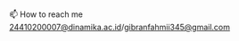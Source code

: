 

📫 How to reach me 24410200007@dinamika.ac.id/gibranfahmii345@gmail.com




<!---
primeell/primeell is a ✨ special ✨ repository because its `README.md` (this file) appears on your GitHub profile.
You can click the Preview link to take a look at your changes.
--->
